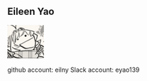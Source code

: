 ## Eileen Yao

![icon](https://github.com/eilny/opnsrc/blob/master/images/derp.PNG)

github account: eilny
Slack account: eyao139
 
